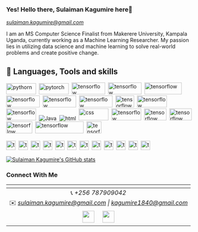 ### Yes! Hello there, Sulaiman Kagumire here👋
*sulaiman.kagumire@gmail.com*

I am an MS Computer Science Finalist from Makerere University, Kampala Uganda, currently working as a Machine Learning Researcher. My passion lies in utilizing data science and machine learning to solve real-world problems and create positive change.


## 💼 Languages, Tools and skills

<div> 
   <img src="https://github.com/sulaiman-kagumire/sulaiman-kagumire/blob/main/svg/python.png" title="Javascript" alt="pythorn" width="80" height="30"/>&nbsp;
   <img src="https://github.com/sulaiman-kagumire/sulaiman-kagumire/blob/main/svg/pytorch.png" title="Javascript" alt="pytorch" width="80" height="30" />&nbsp;
   <img src="https://github.com/sulaiman-kagumire/sulaiman-kagumire/blob/main/svg/tensorflow.svg" title="tensorflow" alt="tensorflow" width="90" height="32" />&nbsp; 
   <img src="https://github.com/sulaiman-kagumire/sulaiman-kagumire/blob/main/svg/keras.svg" title="tensorflow" alt="tensorflow" width="90" height="32" />&nbsp;
   <img src="https://img.shields.io/badge/S-Scikit--Learn-orange" title="scikitlearn" alt="tensorflow" width="100" height="32" />&nbsp;
   <img src="https://github.com/sulaiman-kagumire/sulaiman-kagumire/blob/main/svg/numpy.png" title="numpy" alt="tensorflow" width="90" height="32" />&nbsp;
   <img src="https://github.com/sulaiman-kagumire/sulaiman-kagumire/blob/main/svg/mat.png" title="matplotlib" alt="tensorflow" width="90" height="32" />&nbsp;
   <img src="https://github.com/sulaiman-kagumire/sulaiman-kagumire/blob/main/svg/pandas.png" title="pandas" alt="tensorflow" width="90" height="32" />&nbsp;
   <img src="https://github.com/sulaiman-kagumire/sulaiman-kagumire/blob/main/svg/d3.png" title="d3" alt="tensorflow" width="50" height="32" />&nbsp;
   <img src="https://github.com/sulaiman-kagumire/sulaiman-kagumire/blob/main/svg/sea.png" title="d3" alt="tensorflow" width="80" height="32" />&nbsp;
   <img src="https://github.com/sulaiman-kagumire/sulaiman-kagumire/blob/main/svg/jax.png" title="d3" alt="tensorflow" width="80" height="32" />&nbsp;
  <img src="https://github.com/sulaiman-kagumire/sulaiman-kagumire/blob/main/svg/javascript.svg" title="Javascript" alt="Java"/>&nbsp;
  <img src="https://github.com/sulaiman-kagumire/sulaiman-kagumire/blob/main/svg/html.svg" title="Java" alt="html" />&nbsp;
  <img src="https://github.com/sulaiman-kagumire/sulaiman-kagumire/blob/main/svg/css.svg" title="Java" alt="css" width="80" height="32"/>&nbsp;
   <img src="https://github.com/sulaiman-kagumire/sulaiman-kagumire/blob/main/svg/boot.png" title="d3" alt="tensorflow" width="80" height="32" />&nbsp;
<!--    <img src="https://github.com/sulaiman-kagumire/sulaiman-kagumireblob/main/svg/sql.png" title="d3" alt="tensorflow" width="50" height="32" />&nbsp; -->
   <img src="https://github.com/sulaiman-kagumire/sulaiman-kagumire/blob/main/svg/django.png" title="d3" alt="tensorflow" width="60" height="32" />&nbsp;
   <img src="https://github.com/sulaiman-kagumire/sulaiman-kagumire/blob/main/svg/mysql.png" title="d3" alt="tensorflow" width="60" height="32" />&nbsp;
   <img src="https://github.com/sulaiman-kagumire/sulaiman-kagumire/blob/main/svg/flask.png" title="d3" alt="tensorflow" width="70" height="32" />&nbsp;
   <img src="https://github.com/sulaiman-kagumire/sulaiman-kagumire/blob/main/svg/gcp.png" title="d3" alt="tensorflow" width="130" height="32" />&nbsp;
  <img src="https://github.com/sulaiman-kagumire/sulaiman-kagumire/blob/main/svg/cpp.png" title="d3" alt="tensorflow" width="40" height="32" />&nbsp; 
   
</div>
   <br>

<div>
   <img src="https://github.com/sulaiman-kagumire/sulaiman-kagumire/blob/main/svg/dl.svg" title="d3" alt="tensorflow" height="25"  />&nbsp;
  <img src="https://github.com/sulaiman-kagumire/sulaiman-kagumire/blob/main/svg/nlp.svg" title="d3" alt="tensorflow" height="25" />&nbsp; 
  <img src="https://github.com/sulaiman-kagumire/sulaiman-kagumire/blob/main/svg/cv.svg" title="d3" alt="tensorflow" height="25"  />&nbsp;
  <img src="https://github.com/sulaiman-kagumire/sulaiman-kagumire/blob/main/svg/eda.svg" title="d3" alt="tensorflow" height="25"  />&nbsp; 
  <img src="https://github.com/sulaiman-kagumire/sulaiman-kagumire/blob/main/svg/nw.svg" title="d3" alt="tensorflow" height="25"  />&nbsp; 
  <img src="https://github.com/sulaiman-kagumire/sulaiman-kagumire/blob/main/svg/dm.svg" title="d3" alt="tensorflow" height="25"  />&nbsp;
  <img src="https://github.com/sulaiman-kagumire/sulaiman-kagumire/blob/main/svg/modeling.svg" title="d3" alt="tensorflow" height="25"  />&nbsp;
  <img src="https://github.com/sulaiman-kagumire/sulaiman-kagumire/blob/main/svg/cc.svg" title="d3" alt="tensorflow" height="25"  />&nbsp;
  <img src="https://github.com/sulaiman-kagumire/sulaiman-kagumire/blob/main/svg/dv.svg" title="d3" alt="tensorflow" height="25"  />&nbsp;
  <img src="https://github.com/sulaiman-kagumire/sulaiman-kagumire/blob/main/svg/dw.svg" title="d3" alt="tensorflow" height="25"  />&nbsp;
  <img src="https://github.com/sulaiman-kagumire/sulaiman-kagumire/blob/main/svg/db.svg" title="d3" alt="tensorflow" height="25"  />&nbsp;
  <img src="https://github.com/sulaiman-kagumire/sulaiman-kagumire/blob/main/svg/mst.svg" title="d3" alt="tensorflow" height="25"  />&nbsp;   
</div>

<!-- <hr/>
<a href="https://github.com/sulaiman-kagumire/sulaiman-kagumire">
  <img style="min-height: 190px; style="width: 53vw" src="https://github-readme-stats.vercel.app/api?username=sulaiman-kagumire&show_icons=true&line_height=27&count_private=true&&theme=radical" alt="GitHub Stats" />
</a> -->

[![Sulaiman Kagumire's GitHub stats](https://github-readme-stats.vercel.app/api?username=sulaiman-kagumire&show_icons=true&theme=vision-friendly-dark)](https://github.com/sulaiman-kagumire/github-readme-stats)

### Connect With Me
|  <a href="https://github.com/sulaiman-kagumire"></a> |
|:---------------------------------------------------------------------------------------------------------------------------------------: |
|📞 *+256 787909042*|
|✉️ *sulaiman.kagumire@gmail.com \| kagumire1840@gmail.com*|
 <a href="https://www.linkedin.com/in/sulaiman-kagumire-3b2a97135/"><img src="https://i.ibb.co/Kx2GSrT/linkedin.png" width="32px" height="32px"></a> &nbsp; &nbsp; <a href="https://github.com/sulaiman-kagumire"><img src="https://cdn.iconscout.com/icon/free/png-256/github-108-438008.png" width="32px" height="32px"></a>  |






